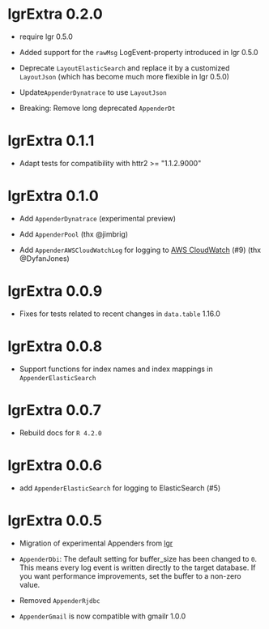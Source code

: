 # lgrExtra 0.2.0

- require lgr 0.5.0

- Added support for the `rawMsg` LogEvent-property introduced in lgr 0.5.0

- Deprecate `LayoutElasticSearch` and replace it by a customized `LayoutJson` 
  (which has become much more flexible in lgr 0.5.0)

- Update`AppenderDynatrace` to use `LayoutJson`

- Breaking: Remove long deprecated `AppenderDt`


# lgrExtra 0.1.1

- Adapt tests for compatibility with httr2 >= "1.1.2.9000"


# lgrExtra 0.1.0

- Add `AppenderDynatrace` (experimental preview)

- Add `AppenderPool` (thx @jimbrig)

- Add `AppenderAWSCloudWatchLog` for logging to [AWS CloudWatch](https://docs.aws.amazon.com/AmazonCloudWatch/latest/logs/WhatIsCloudWatchLogs.html) (#9) (thx @DyfanJones)


# lgrExtra 0.0.9

- Fixes for tests related to recent changes in `data.table` 1.16.0


# lgrExtra 0.0.8

- Support functions for index names and index mappings in `AppenderElasticSearch`


# lgrExtra 0.0.7

- Rebuild docs for `R 4.2.0`


# lgrExtra 0.0.6

- add `AppenderElasticSearch` for logging to ElasticSearch (#5)


# lgrExtra 0.0.5

- Migration of experimental Appenders from [lgr](https://s-fleck.github.io/lgr/)

- `AppenderDbi`: The default setting for buffer_size has been changed to `0`. 
  This means every log event is written directly to the target database. If you
  want performance improvements, set the buffer to a non-zero value. 

- Removed `AppenderRjdbc`

- `AppenderGmail` is now compatible with gmailr 1.0.0

